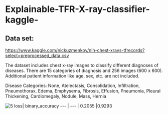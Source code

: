# Explainable-TFR-X-ray-classifier-kaggle-


## Data set: 
https://www.kaggle.com/nickuzmenkov/nih-chest-xrays-tfrecords?select=preprocessed_data.csv

The dataset includes chest x-ray images to classify different diagnoses of diseases. There are 15 categories of diagnosis and 256 images (600 x 600). Additional patient information like age, sex, etc. are not included.

Disease Categories: None, Atelectasis, Consolidation, Infiltration, Pneumothorax, Edema, Emphysema, Fibrosis, Effusion, Pneumonia, Pleural Thickening, Cardiomegaly, Nodule, Mass, Hernia

![5](https://user-images.githubusercontent.com/80622132/141941339-b5beccb2-7d05-49b3-9f6b-88f29a497e31.JPG)
loss| binary_accuracy
 --- | ---
| 0.2055  |0.9293
